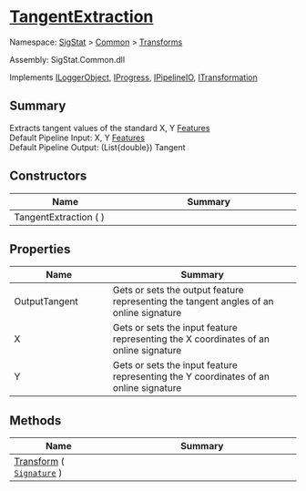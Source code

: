 # [TangentExtraction](./TangentExtraction.md)

Namespace: [SigStat](./) > [Common](./../README.md) > [Transforms](./README.md)

Assembly: SigStat.Common.dll

Implements [ILoggerObject](./../ILoggerObject.md), [IProgress](./../Helpers/IProgress.md), [IPipelineIO](./../Pipeline/IPipelineIO.md), [ITransformation](./../ITransformation.md)

## Summary
Extracts tangent values of the standard X, Y [Features](https://github.com/hargitomi97/sigstat/blob/master/docs/md/SigStat/Common/Features.md)<br>Default Pipeline Input: X, Y [Features](https://github.com/hargitomi97/sigstat/blob/master/docs/md/SigStat/Common/Features.md) <br>Default Pipeline Output: (List{double})  Tangent

## Constructors

| Name<div><a href="#"><img width=225></a></div> | Summary<div><a href="#"><img width=525></a></div> | 
| --- | --- | 
| TangentExtraction (  ) |  | 


## Properties

| Name<div><a href="#"><img width=225></a></div> | Summary<div><a href="#"><img width=525></a></div> | 
| --- | --- | 
| OutputTangent | Gets or sets the output feature representing the tangent angles of an online signature | 
| X | Gets or sets the input feature representing the X coordinates of an online signature | 
| Y | Gets or sets the input feature representing the Y coordinates of an online signature | 


## Methods

| Name<div><a href="#"><img width=225></a></div> | Summary<div><a href="#"><img width=525></a></div> | 
| --- | --- | 
| [Transform](./Methods/TangentExtraction--Transform.md) ( [`Signature`](./../Signature.md) ) |  | 


